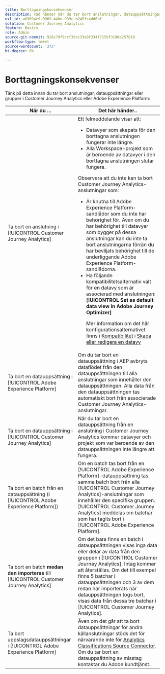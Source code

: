 ```yaml
---
title: Borttagningskonsekvenser
description: Vad händer när du tar bort anslutningar, datauppsättningar eller grupper i Customer Journey Analytics eller Adobe Experience Platform.
exl-id: a89694c9-0909-440e-939c-b245fc4dd6bf
solution: Customer Journey Analytics
feature: Basics
role: Admin
source-git-commit: 928c79f9ccf30cc33e0f334f715bf3190a257019
workflow-type: tm+mt
source-wordcount: '373'
ht-degree: 0%

---
```


# Borttagningskonsekvenser

Tänk på detta innan du tar bort anslutningar, datauppsättningar eller grupper i Customer Journey Analytics eller Adobe Experience Platform:

| När du ... | Det här händer.. |
| --- | --- |
| Ta bort en anslutning i [!UICONTROL Customer Journey Analytics] | Ett felmeddelande visar att:<ul><li>Datavyer som skapats för den borttagna anslutningen fungerar inte längre.</li><li> Alla Workspace-projekt som är beroende av datavyer i den borttagna anslutningen slutar fungera.</li></ul>Observera att du inte kan ta bort Customer Journey Analytics-anslutningar som: <ul><li>Är knutna till Adobe Experience Platform-sandlådor som du inte har behörighet för. Även om du har behörighet till datavyer som bygger på dessa anslutningar kan du inte ta bort anslutningarna förrän du har beviljats behörighet till de underliggande Adobe Experience Platform-sandlådorna.</li><li>Ha följande kompatibilitetsalternativ valt för en datavy som är associerad med anslutningen: **[!UICONTROL Set as default data view in Adobe Journey Optimizer]**<p>Mer information om det här konfigurationsalternativet finns i [Kompatibilitet](/help/data-views/create-dataview.md#compatibility) i [Skapa eller redigera en datavy](/help/data-views/create-dataview.md)</p></li></ul> |
| Ta bort en datauppsättning i [!UICONTROL Adobe Experience Platform] | Om du tar bort en datauppsättning i AEP avbryts dataflödet från den datauppsättningen till alla anslutningar som innehåller den datauppsättningen. Alla data från den datauppsättningen tas automatiskt bort från associerade Customer Journey Analytics-anslutningar. |
| Ta bort en datauppsättning i [!UICONTROL Customer Journey Analytics] | När du tar bort en datauppsättning från en anslutning i Customer Journey Analytics kommer datavyer och projekt som var beroende av den datauppsättningen inte längre att fungera. |
| Ta bort en batch från en datauppsättning (i [!UICONTROL Adobe Experience Platform]) | Om en batch tas bort från en [!UICONTROL Adobe Experience Platform]-datauppsättning tas samma batch bort från alla [!UICONTROL Customer Journey Analytics]-anslutningar som innehåller den specifika gruppen. [!UICONTROL Customer Journey Analytics] meddelas om batchar som har tagits bort i [!UICONTROL Adobe Experience Platform]. |
| Ta bort en batch **medan den importeras** till [!UICONTROL Customer Journey Analytics] | Om det bara finns en batch i datauppsättningen visas inga data eller delar av data från den gruppen i [!UICONTROL Customer Journey Analytics]. Intag kommer att återställas. Om det till exempel finns 5 batchar i datauppsättningen och 3 av dem redan har importerats när datauppsättningen togs bort, visas data från dessa tre batchar i [!UICONTROL Customer Journey Analytics]. |
| Ta bort uppslagsdatauppsättningar i [!UICONTROL Adobe Experience Platform] | Även om det går att ta bort datauppsättningar för andra källanslutningar stöds det för närvarande inte för [Analytics Classifications Source Connector](https://experienceleague.adobe.com/docs/experience-platform/sources/ui-tutorials/create/adobe-applications/classifications.html). Om du tar bort en datauppsättning av misstag kontaktar du Adobe kundtjänst. |
